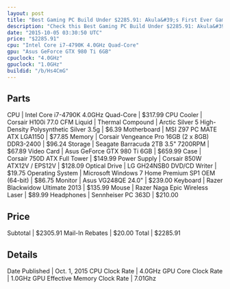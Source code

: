 ```yaml
---
layout: post
title: "Best Gaming PC Build Under $2285.91: Akula&#39;s First Ever Gaming PC Build"
description: "Check this Best Gaming PC Build Under $2285.91: Akula&#39;s First Ever Gaming PC Build. CPU: Intel Core i7-4790K 4.0GHz Quad-Core, CPU Cooler: Corsair H100i 77.0 CFM Liqui"
date: "2015-10-05 03:30:50 UTC"
price: "$2285.91"
cpu: "Intel Core i7-4790K 4.0GHz Quad-Core"
gpu: "Asus GeForce GTX 980 Ti 6GB"
cpuclock: "4.0GHz"
gpuclock: "1.0GHz"
buildid: "/b/Hs4CmG"
---
```


## Parts

CPU | Intel Core i7-4790K 4.0GHz Quad-Core | $317.99
CPU Cooler | Corsair H100i 77.0 CFM Liquid | 
Thermal Compound | Arctic Silver 5 High-Density Polysynthetic Silver 3.5g | $6.39
Motherboard | MSI Z97 PC MATE ATX LGA1150 | $77.85
Memory | Corsair Vengeance Pro 16GB (2 x 8GB) DDR3-2400 | $96.24
Storage | Seagate Barracuda 2TB 3.5" 7200RPM | $67.89
Video Card | Asus GeForce GTX 980 Ti 6GB | $659.99
Case | Corsair 750D ATX Full Tower | $149.99
Power Supply | Corsair 850W ATX12V / EPS12V | $128.09
Optical Drive | LG GH24NSB0 DVD/CD Writer | $19.75
Operating System | Microsoft Windows 7 Home Premium SP1 OEM (64-bit) | $86.75
Monitor | Asus VG248QE 24.0" | $239.00
Keyboard | Razer Blackwidow Ultimate 2013 | $135.99
Mouse | Razer Naga Epic Wireless Laser | $89.99
Headphones | Sennheiser PC 363D | $210.00

## Price

Subtotal | $2305.91
Mail-In Rebates | $20.00
Total | $2285.91

## Details

Date Published | Oct. 1, 2015
CPU Clock Rate | 4.0GHz
GPU Core Clock Rate | 1.0GHz
GPU Effective Memory Clock Rate | 7.01Ghz
